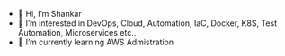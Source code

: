 - 👋 Hi, I’m Shankar
- 👀 I’m interested in DevOps, Cloud, Automation, IaC, Docker, K8S, Test Automation, Microservices etc..
- 🌱 I’m currently learning AWS Admistration 


<!---
shankarnarayanb/shankarnarayanb is a ✨ special ✨ repository because its `README.md` (this file) appears on your GitHub profile.
You can click the Preview link to take a look at your changes.
--->
